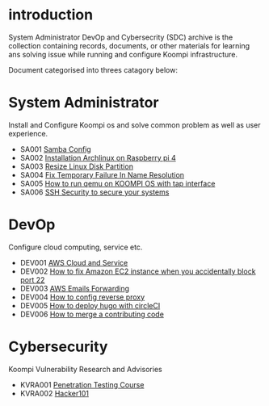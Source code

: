 # introduction
System Administrator DevOp and Cybersecrity (SDC) archive is the collection containing records, documents, or other materials for learning ans solving issue while running and configure Koompi infrastructure.

Document categorised into threes catagory below:
# System Administrator

 Install and Configure Koompi os and solve common problem as well as user experience.

 * SA001 [Samba Config](/sa/samba/)
 * SA002 [Installation Archlinux on Raspberry pi 4](/sa/install_Arch_rasp_pi_4_002.md)
 * SA003 [Resize Linux Disk Partition](sa/resized-linux-disk-partition.md)
 * SA004 [Fix Temporary Failure In Name Resolution](/sa/fix-temporary-failure-in-name-resolution.md)
 * SA005 [How to run qemu on KOOMPI OS with tap interface](/sa/qemu-on-koompi-os-with-bridge_005.md)
 * SA006 [SSH Security to secure your systems](/sa/ssh_security_to_secure_your_systems.md)

 # DevOp
Configure cloud computing, service etc.

 * DEV001 [AWS Cloud and Service](/dev/aws_learning001.md)
 * DEV002 [How to fix Amazon EC2 instance when you accidentally block port 22](dev/fixing-aws-ec2-ufw-block-port-22.002.md)
 * DEV003 [AWS Emails Forwarding ](/dev/aws-forward-mail003.md)
 * DEV004 [How to config reverse proxy](dev/nginx_reverse_proxy004.md)
 * DEV005 [How to deploy hugo with circleCI](dev/how-to-deploy-hugo-circleci.md)
 * DEV006 [How to merge a contributing code](dev/how-to-merge-a-contributing-code.md)

 # Cybersecurity

Koompi Vulnerability Research and Advisories
 * KVRA001 [Penetration Testing Course](/kvra/cyber-learning001.md)
 * KVRA002 [Hacker101](/kvra/hacker101.md)